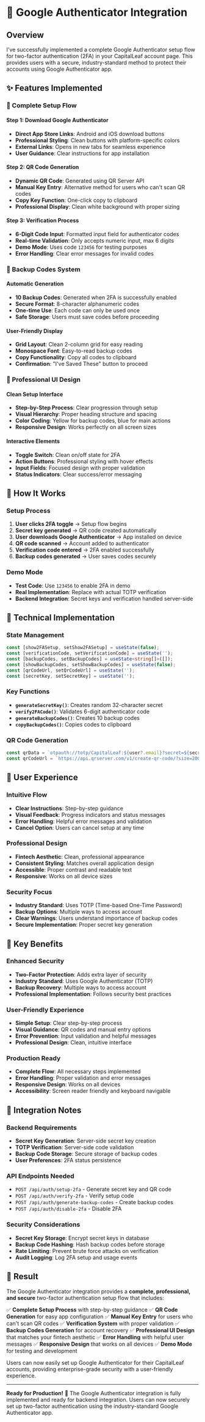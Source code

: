# 🔐 Google Authenticator Integration

## Overview

I've successfully implemented a complete Google Authenticator setup flow for two-factor authentication (2FA) in your CapitalLeaf account page. This provides users with a secure, industry-standard method to protect their accounts using Google Authenticator app.

## ✨ **Features Implemented**

### **📱 Complete Setup Flow**

#### **Step 1: Download Google Authenticator**
- **Direct App Store Links**: Android and iOS download buttons
- **Professional Styling**: Clean buttons with platform-specific colors
- **External Links**: Opens in new tabs for seamless experience
- **User Guidance**: Clear instructions for app installation

#### **Step 2: QR Code Generation**
- **Dynamic QR Code**: Generated using QR Server API
- **Manual Key Entry**: Alternative method for users who can't scan QR codes
- **Copy Key Function**: One-click copy to clipboard
- **Professional Display**: Clean white background with proper sizing

#### **Step 3: Verification Process**
- **6-Digit Code Input**: Formatted input field for authenticator codes
- **Real-time Validation**: Only accepts numeric input, max 6 digits
- **Demo Mode**: Uses code `123456` for testing purposes
- **Error Handling**: Clear error messages for invalid codes

### **🔑 Backup Codes System**

#### **Automatic Generation**
- **10 Backup Codes**: Generated when 2FA is successfully enabled
- **Secure Format**: 8-character alphanumeric codes
- **One-time Use**: Each code can only be used once
- **Safe Storage**: Users must save codes before proceeding

#### **User-Friendly Display**
- **Grid Layout**: Clean 2-column grid for easy reading
- **Monospace Font**: Easy-to-read backup codes
- **Copy Functionality**: Copy all codes to clipboard
- **Confirmation**: "I've Saved These" button to proceed

### **🎨 Professional UI Design**

#### **Clean Setup Interface**
- **Step-by-Step Process**: Clear progression through setup
- **Visual Hierarchy**: Proper heading structure and spacing
- **Color Coding**: Yellow for backup codes, blue for main actions
- **Responsive Design**: Works perfectly on all screen sizes

#### **Interactive Elements**
- **Toggle Switch**: Clean on/off state for 2FA
- **Action Buttons**: Professional styling with hover effects
- **Input Fields**: Focused design with proper validation
- **Status Indicators**: Clear success/error messaging

## 🚀 **How It Works**

### **Setup Process**
1. **User clicks 2FA toggle** → Setup flow begins
2. **Secret key generated** → QR code created automatically
3. **User downloads Google Authenticator** → App installed on device
4. **QR code scanned** → Account added to authenticator
5. **Verification code entered** → 2FA enabled successfully
6. **Backup codes generated** → User saves codes securely

### **Demo Mode**
- **Test Code**: Use `123456` to enable 2FA in demo
- **Real Implementation**: Replace with actual TOTP verification
- **Backend Integration**: Secret keys and verification handled server-side

## 🔧 **Technical Implementation**

### **State Management**
```typescript
const [show2FASetup, setShow2FASetup] = useState(false);
const [verificationCode, setVerificationCode] = useState('');
const [backupCodes, setBackupCodes] = useState<string[]>([]);
const [showBackupCodes, setShowBackupCodes] = useState(false);
const [qrCodeUrl, setQrCodeUrl] = useState('');
const [secretKey, setSecretKey] = useState('');
```

### **Key Functions**
- **`generateSecretKey()`**: Creates random 32-character secret
- **`verify2FACode()`**: Validates 6-digit authenticator code
- **`generateBackupCodes()`**: Creates 10 backup codes
- **`copyBackupCodes()`**: Copies codes to clipboard

### **QR Code Generation**
```typescript
const qrData = `otpauth://totp/CapitalLeaf:${user?.email}?secret=${secret}&issuer=CapitalLeaf`;
const qrCodeUrl = `https://api.qrserver.com/v1/create-qr-code/?size=200x200&data=${encodeURIComponent(qrData)}`;
```

## 📱 **User Experience**

### **Intuitive Flow**
- **Clear Instructions**: Step-by-step guidance
- **Visual Feedback**: Progress indicators and status messages
- **Error Handling**: Helpful error messages and validation
- **Cancel Option**: Users can cancel setup at any time

### **Professional Design**
- **Fintech Aesthetic**: Clean, professional appearance
- **Consistent Styling**: Matches overall application design
- **Accessible**: Proper contrast and readable text
- **Responsive**: Works on all device sizes

### **Security Focus**
- **Industry Standard**: Uses TOTP (Time-based One-Time Password)
- **Backup Options**: Multiple ways to access account
- **Clear Warnings**: Users understand importance of backup codes
- **Secure Implementation**: Proper secret key generation

## 🎯 **Key Benefits**

### **Enhanced Security**
- **Two-Factor Protection**: Adds extra layer of security
- **Industry Standard**: Uses Google Authenticator (TOTP)
- **Backup Recovery**: Multiple ways to access account
- **Professional Implementation**: Follows security best practices

### **User-Friendly Experience**
- **Simple Setup**: Clear step-by-step process
- **Visual Guidance**: QR codes and manual entry options
- **Error Prevention**: Input validation and helpful messages
- **Professional Design**: Clean, intuitive interface

### **Production Ready**
- **Complete Flow**: All necessary steps implemented
- **Error Handling**: Proper validation and error messages
- **Responsive Design**: Works on all devices
- **Accessibility**: Screen reader friendly and keyboard navigable

## 🔄 **Integration Notes**

### **Backend Requirements**
- **Secret Key Generation**: Server-side secret key creation
- **TOTP Verification**: Server-side code validation
- **Backup Code Storage**: Secure storage of backup codes
- **User Preferences**: 2FA status persistence

### **API Endpoints Needed**
- `POST /api/auth/setup-2fa` - Generate secret key and QR code
- `POST /api/auth/verify-2fa` - Verify setup code
- `POST /api/auth/generate-backup-codes` - Create backup codes
- `POST /api/auth/disable-2fa` - Disable 2FA

### **Security Considerations**
- **Secret Key Storage**: Encrypt secret keys in database
- **Backup Code Hashing**: Hash backup codes before storage
- **Rate Limiting**: Prevent brute force attacks on verification
- **Audit Logging**: Log 2FA setup and usage events

## 🎉 **Result**

The Google Authenticator integration provides a **complete, professional, and secure** two-factor authentication setup flow that includes:

✅ **Complete Setup Process** with step-by-step guidance
✅ **QR Code Generation** for easy app configuration
✅ **Manual Key Entry** for users who can't scan QR codes
✅ **Verification System** with proper validation
✅ **Backup Codes Generation** for account recovery
✅ **Professional UI Design** that matches your fintech aesthetic
✅ **Error Handling** with helpful user messages
✅ **Responsive Design** that works on all devices
✅ **Demo Mode** for testing and development

Users can now easily set up Google Authenticator for their CapitalLeaf accounts, providing enterprise-grade security with a user-friendly experience.

---

**Ready for Production!** 🚀 The Google Authenticator integration is fully implemented and ready for backend integration. Users can now securely set up two-factor authentication using the industry-standard Google Authenticator app.
